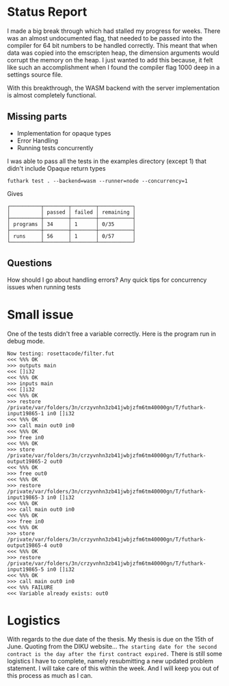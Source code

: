 # Status Report

I made a big break through which had stalled my progress for weeks. There was an almost undocumented flag, that needed to be passed into the compiler for 64 bit numbers to be handled correctly. This meant that when data was copied into the emscripten heap, the dimension arguments would corrupt the memory on the heap. I just wanted to add this because, it felt like such an accomplishment when I found the compiler flag 1000 deep in a settings source file.

With this breakthrough, the WASM backend with the server implementation is almost completely functional.

## Missing parts
- Implementation for opaque types
- Error Handling
- Running tests concurrently


I was able to pass all the tests in the examples directory (except 1) that didn't include Opaque return types

```
futhark test . --backend=wasm --runner=node --concurrency=1
```
Gives
```
┌──────────┬────────┬────────┬───────────┐
│          │ passed │ failed │ remaining │
├──────────┼────────┼────────┼───────────┤
│ programs │ 34     │ 1      │ 0/35      │
├──────────┼────────┼────────┼───────────┤
│ runs     │ 56     │ 1      │ 0/57      │
└──────────┴────────┴────────┴───────────┘
```


## Questions

How should I go about handling errors?
Any quick tips for concurrency issues when running tests

# Small issue

One of the tests didn't free a variable correctly. Here is the program run in debug mode. 

```
Now testing: rosettacode/filter.fut
<<< %%% OK
>>> outputs main
<<< []i32
<<< %%% OK
>>> inputs main
<<< []i32
<<< %%% OK
>>> restore /private/var/folders/3n/crzyvnhn3zb41jwbjzfm6tm40000gn/T/futhark-input19865-1 in0 []i32
<<< %%% OK
>>> call main out0 in0
<<< %%% OK
>>> free in0
<<< %%% OK
>>> store /private/var/folders/3n/crzyvnhn3zb41jwbjzfm6tm40000gn/T/futhark-output19865-2 out0
<<< %%% OK
>>> free out0
<<< %%% OK
>>> restore /private/var/folders/3n/crzyvnhn3zb41jwbjzfm6tm40000gn/T/futhark-input19865-3 in0 []i32
<<< %%% OK
>>> call main out0 in0
<<< %%% OK
>>> free in0
<<< %%% OK
>>> store /private/var/folders/3n/crzyvnhn3zb41jwbjzfm6tm40000gn/T/futhark-output19865-4 out0
<<< %%% OK
>>> restore /private/var/folders/3n/crzyvnhn3zb41jwbjzfm6tm40000gn/T/futhark-input19865-5 in0 []i32
<<< %%% OK
>>> call main out0 in0
<<< %%% FAILURE
<<< Variable already exists: out0
```

# Logistics

With regards to the due date of the thesis. My thesis is due on the 15th of June. Quoting from the DIKU website...
```The starting date for the second contract is the day after the first contract expired.```
There is still some logistics I have to complete, namely resubmitting a new updated problem statement. I will take care of this within the week. And I will keep you out of this process as much as I can.

